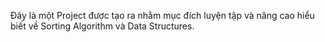 Đây là một Project được tạo ra nhằm mục đích luyện tập và nâng cao hiểu biết về Sorting Algorithm và Data Structures.
